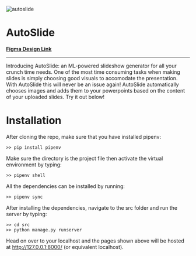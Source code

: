 ![autoslide](https://user-images.githubusercontent.com/46911128/130352764-b5b9ee17-6052-4f2e-8e01-16b61c723ff5.png)

# AutoSlide
[**Figma Design Link**](https://www.figma.com/file/OOPC6cp2QRsSnUe0ay4Z7y/AutoSlide?node-id=0%3A1)

---

Introducing AutoSlide: an ML-powered slideshow generator for all your crunch time needs. One of the most time consuming tasks when making slides is simply choosing good visuals to accomodate the presentation. With AutoSlide this will never be an issue again! AutoSlide automatically chooses images and adds them to your powerpoints based on the content of your uploaded slides. Try it out below!


# Installation 

After cloning the repo, make sure that you have installed pipenv:
```
>> pip install pipenv
```

Make sure the directory is the project file then activate the virtual environment by typing:
```
>> pipenv shell
```

All the dependencies can be installed by running:
```
>> pipenv sync
```

After installing the dependencies, navigate to the src folder and run the server by typing:
```
>> cd src
>> python manage.py runserver
```

Head on over to your localhost and the pages shown above will be hosted at http://127.0.0.1:8000/ (or equivalent localhost).
